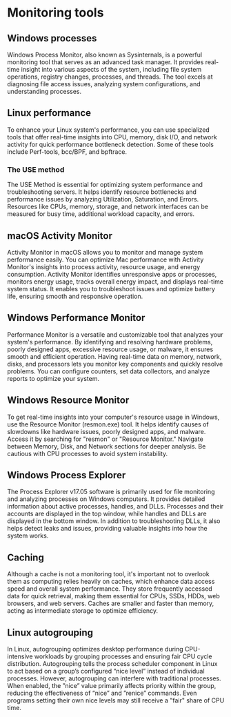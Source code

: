 # Monitoring tools

## Windows processes

Windows Process Monitor, also known as Sysinternals, is a powerful monitoring tool that serves as an advanced task manager. It provides real-time insight into various aspects of the system, including file system operations, registry changes, processes, and threads. The tool excels at diagnosing file access issues, analyzing system configurations, and understanding processes.

## Linux performance

To enhance your Linux system's performance, you can use specialized tools that offer real-time insights into CPU, memory, disk I/O, and network activity for quick performance bottleneck detection. Some of these tools include Perf-tools, bcc/BPF, and bpftrace.

### The USE method

The USE Method is essential for optimizing system performance and troubleshooting servers. It helps identify resource bottlenecks and performance issues by analyzing Utilization, Saturation, and Errors. Resources like CPUs, memory, storage, and network interfaces can be measured for busy time, additional workload capacity, and errors.

## macOS Activity Monitor

Activity Monitor in macOS allows you to monitor and manage system performance easily. You can optimize Mac performance with Activity Monitor's insights into process activity, resource usage, and energy consumption. Activity Monitor identifies unresponsive apps or processes, monitors energy usage, tracks overall energy impact, and displays real-time system status. It enables you to troubleshoot issues and optimize battery life, ensuring smooth and responsive operation.

## Windows Performance Monitor

Performance Monitor is a versatile and customizable tool that analyzes your system's performance. By identifying and resolving hardware problems, poorly designed apps, excessive resource usage, or malware, it ensures smooth and efficient operation. Having real-time data on memory, network, disks, and processors lets you monitor key components and quickly resolve problems. You can configure counters, set data collectors, and analyze reports to optimize your system.

## Windows Resource Monitor

To get real-time insights into your computer's resource usage in Windows, use the Resource Monitor (resmon.exe) tool. It helps identify causes of slowdowns like hardware issues, poorly designed apps, and malware. Access it by searching for "resmon" or "Resource Monitor." Navigate between Memory, Disk, and Network sections for deeper analysis. Be cautious with CPU processes to avoid system instability.

## Windows Process Explorer

The Process Explorer v17.05 software is primarily used for file monitoring and analyzing processes on Windows computers. It provides detailed information about active processes, handles, and DLLs. Processes and their accounts are displayed in the top window, while handles and DLLs are displayed in the bottom window. In addition to troubleshooting DLLs, it also helps detect leaks and issues, providing valuable insights into how the system works.

## Caching

Although a cache is not a monitoring tool, it's important not to overlook them as computing relies heavily on caches, which enhance data access speed and overall system performance. They store frequently accessed data for quick retrieval, making them essential for CPUs, SSDs, HDDs, web browsers, and web servers. Caches are smaller and faster than memory, acting as intermediate storage to optimize efficiency.

## Linux autogrouping

In Linux, autogrouping optimizes desktop performance during CPU-intensive workloads by grouping processes and ensuring fair CPU cycle distribution. Autogrouping tells the process scheduler component in Linux to act based on a group’s configured “nice level” instead of individual processes. However, autogrouping can interfere with traditional processes. When enabled, the ”nice” value primarily affects priority within the group, reducing the effectiveness of “nice” and ”renice” commands. Even programs setting their own nice levels may still receive a "fair" share of CPU time.
